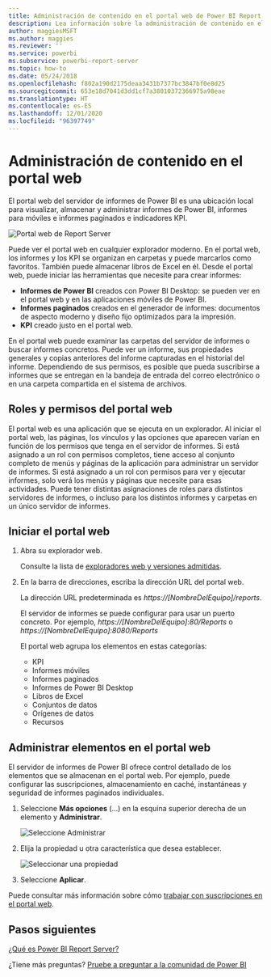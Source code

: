 ```yaml
---
title: Administración de contenido en el portal web de Power BI Report Server
description: Lea información sobre la administración de contenido en el portal web de Power BI Report Server.
author: maggiesMSFT
ms.author: maggies
ms.reviewer: ''
ms.service: powerbi
ms.subservice: powerbi-report-server
ms.topic: how-to
ms.date: 05/24/2018
ms.openlocfilehash: f802a190d2175deaa3431b7377bc3847bf0e8d25
ms.sourcegitcommit: 653e18d7041d3dd1cf7a38010372366975a98eae
ms.translationtype: HT
ms.contentlocale: es-ES
ms.lasthandoff: 12/01/2020
ms.locfileid: "96397749"
---
```

# <a name="manage-content-in-the-web-portal"></a>Administración de contenido en el portal web 
El portal web del servidor de informes de Power BI es una ubicación local para visualizar, almacenar y administrar informes de Power BI, informes para móviles e informes paginados e indicadores KPI.

![Portal web de Report Server](media/getting-around/report-server-web-portal.png)

Puede ver el portal web en cualquier explorador moderno. En el portal web, los informes y los KPI se organizan en carpetas y puede marcarlos como favoritos. También puede almacenar libros de Excel en él. Desde el portal web, puede iniciar las herramientas que necesite para crear informes:

* **Informes de Power BI** creados con Power BI Desktop: se pueden ver en el portal web y en las aplicaciones móviles de Power BI.
* **Informes paginados** creados en el generador de informes: documentos de aspecto moderno y diseño fijo optimizados para la impresión.
* **KPI** creado justo en el portal web.

En el portal web puede examinar las carpetas del servidor de informes o buscar informes concretos. Puede ver un informe, sus propiedades generales y copias anteriores del informe capturadas en el historial del informe. Dependiendo de sus permisos, es posible que pueda suscribirse a informes que se entregan en la bandeja de entrada del correo electrónico o en una carpeta compartida en el sistema de archivos.

## <a name="web-portal-roles-and-permissions"></a>Roles y permisos del portal web
El portal web es una aplicación que se ejecuta en un explorador. Al iniciar el portal web, las páginas, los vínculos y las opciones que aparecen varían en función de los permisos que tenga en el servidor de informes. Si está asignado a un rol con permisos completos, tiene acceso al conjunto completo de menús y páginas de la aplicación para administrar un servidor de informes. Si está asignado a un rol con permisos para ver y ejecutar informes, solo verá los menús y páginas que necesite para esas actividades. Puede tener distintas asignaciones de roles para distintos servidores de informes, o incluso para los distintos informes y carpetas en un único servidor de informes.

## <a name="start-the-web-portal"></a>Iniciar el portal web
1. Abra su explorador web.
   
    Consulte la lista de [exploradores web y versiones admitidas](browser-support.md).
2. En la barra de direcciones, escriba la dirección URL del portal web.
   
    La dirección URL predeterminada es <em>https://[NombreDelEquipo]/reports</em>.
   
    El servidor de informes se puede configurar para usar un puerto concreto. Por ejemplo, <em>https://[NombreDelEquipo]:80/Reports</em> o <em>https://[NombreDelEquipo]:8080/Reports</em>
   
    El portal web agrupa los elementos en estas categorías:
   
   * KPI
   * Informes móviles
   * Informes paginados
   * Informes de Power BI Desktop
   * Libros de Excel
   * Conjuntos de datos
   * Orígenes de datos
   * Recursos

## <a name="manage-items-in-the-web-portal"></a>Administrar elementos en el portal web
El servidor de informes de Power BI ofrece control detallado de los elementos que se almacenan en el portal web. Por ejemplo, puede configurar las suscripciones, almacenamiento en caché, instantáneas y seguridad de informes paginados individuales.

1. Seleccione **Más opciones** (...) en la esquina superior derecha de un elemento y **Administrar**.
   
    ![Seleccione Administrar](media/getting-around/report-server-web-portal-manage-ellipsis.png)
2. Elija la propiedad u otra característica que desea establecer.
   
    ![Seleccionar una propiedad](media/getting-around/report-server-web-portal-manage-properties.png)
3. Seleccione **Aplicar**.

Puede consultar más información sobre cómo [trabajar con suscripciones en el portal web](/sql/reporting-services/working-with-subscriptions-web-portal).

## <a name="next-steps"></a>Pasos siguientes
[¿Qué es Power BI Report Server?](get-started.md)

¿Tiene más preguntas? [Pruebe a preguntar a la comunidad de Power BI](https://community.powerbi.com/)